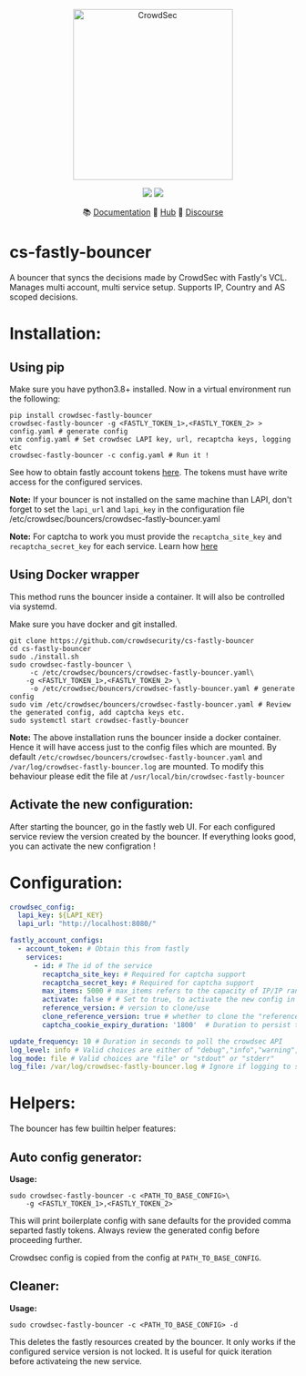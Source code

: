 <p align="center">
<img src="https://github.com/crowdsecurity/cs-fastly-bouncer/raw/dev/docs/static/cs-fastly.png" alt="CrowdSec" title="CrowdSec" width="280" height="300" />
</p>
<p align="center">
<img src="https://img.shields.io/badge/build-pass-green">
<img src="https://img.shields.io/badge/tests-pass-green">
</p>
<p align="center">
&#x1F4DA; <a href="#installation/">Documentation</a>
&#x1F4A0; <a href="https://hub.crowdsec.net">Hub</a>
&#128172; <a href="https://discourse.crowdsec.net">Discourse </a>
</p>

# cs-fastly-bouncer

A bouncer that syncs the decisions made by CrowdSec with Fastly's VCL. Manages multi account, multi service setup. Supports IP, Country and AS scoped decisions.


# Installation:

## Using pip

Make sure you have python3.8+ installed. Now in a virtual environment run the following:

```
pip install crowdsec-fastly-bouncer
crowdsec-fastly-bouncer -g <FASTLY_TOKEN_1>,<FASTLY_TOKEN_2> > config.yaml # generate config
vim config.yaml # Set crowdsec LAPI key, url, recaptcha keys, logging etc
crowdsec-fastly-bouncer -c config.yaml # Run it !
```

See how to obtain fastly account tokens [here](https://docs.fastly.com/en/guides/using-api-tokens). The tokens must have write access for the configured services.

**Note:** If your bouncer is not installed on the same machine than LAPI, don't forget to set the `lapi_url` and `lapi_key` in the configuration file /etc/crowdsec/bouncers/crowdsec-fastly-bouncer.yaml

**Note:** For captcha to work you must provide the `recaptcha_site_key` and `recaptcha_secret_key` for each service. Learn how [here](http://www.google.com/recaptcha/admin)

## Using Docker wrapper 

This method runs the bouncer inside a container. It will also be controlled via systemd.

Make sure you have docker and git installed.

```console
git clone https://github.com/crowdsecurity/cs-fastly-bouncer 
cd cs-fastly-bouncer
sudo ./install.sh
sudo crowdsec-fastly-bouncer \
     -c /etc/crowdsec/bouncers/crowdsec-fastly-bouncer.yaml\
    -g <FASTLY_TOKEN_1>,<FASTLY_TOKEN_2> \
     -o /etc/crowdsec/bouncers/crowdsec-fastly-bouncer.yaml # generate config
sudo vim /etc/crowdsec/bouncers/crowdsec-fastly-bouncer.yaml # Review the generated config, add captcha keys etc.
sudo systemctl start crowdsec-fastly-bouncer
```

**Note:** The above installation runs the bouncer inside a docker container. Hence it will have access just to the config files which are mounted. By default `/etc/crowdsec/bouncers/crowdsec-fastly-bouncer.yaml` and `/var/log/crowdsec-fastly-bouncer.log` are mounted. To modify this behaviour please edit the file at `/usr/local/bin/crowdsec-fastly-bouncer`

## Activate the new configuration:

After starting the bouncer, go in the fastly web UI. For each configured service review the version created by the bouncer. If everything looks good, you can activate the new configration !

# Configuration:

```yaml
crowdsec_config: 
  lapi_key: ${LAPI_KEY} 
  lapi_url: "http://localhost:8080/"

fastly_account_configs:
  - account_token: # Obtain this from fastly
    services: 
      - id: # The id of the service
        recaptcha_site_key: # Required for captcha support
        recaptcha_secret_key: # Required for captcha support
        max_items: 5000 # max_items refers to the capacity of IP/IP ranges to ban/captcha. 
        activate: false # # Set to true, to activate the new config in production
        reference_version: # version to clone/use
        clone_reference_version: true # whether to clone the "reference_version".
        captcha_cookie_expiry_duration: '1800'  # Duration to persist the cookie containing proof of solving captcha

update_frequency: 10 # Duration in seconds to poll the crowdsec API
log_level: info # Valid choices are either of "debug","info","warning","error"
log_mode: file # Valid choices are "file" or "stdout" or "stderr"
log_file: /var/log/crowdsec-fastly-bouncer.log # Ignore if logging to stdout or stderr
```

# Helpers:

The bouncer has few builtin helper features:

## Auto config generator:

**Usage:**

```console
sudo crowdsec-fastly-bouncer -c <PATH_TO_BASE_CONFIG>\
    -g <FASTLY_TOKEN_1>,<FASTLY_TOKEN_2> 
```

This will print boilerplate config with sane defaults for the provided comma separted fastly tokens. Always review the generated config before proceeding further.

Crowdsec config is copied from the config at `PATH_TO_BASE_CONFIG`. 

##  Cleaner:

**Usage:**

```console
sudo crowdsec-fastly-bouncer -c <PATH_TO_BASE_CONFIG> -d
```

This deletes the fastly resources created by the bouncer. It only works if the configured service version is not locked. It is useful for quick iteration before activateing the new service. 
